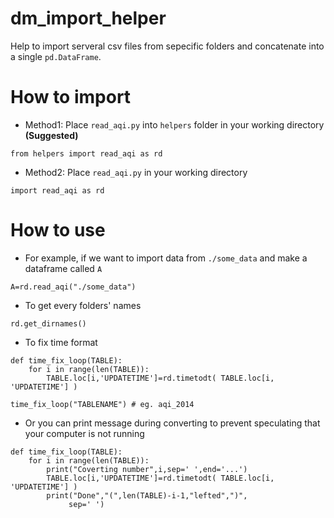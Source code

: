 # dm_import_helper
Help to import serveral csv files from sepecific folders and concatenate into a single `pd.DataFrame`.
# How to import
* Method1: Place `read_aqi.py` into `helpers` folder in your working directory **(Suggested)**
```python3
from helpers import read_aqi as rd
```
* Method2: Place `read_aqi.py` in your working directory
```python3
import read_aqi as rd
```
# How to use
* For example, if we want to import data from `./some_data` and make a dataframe called `A`
```python3
A=rd.read_aqi("./some_data")
```
* To get every folders' names
```python3
rd.get_dirnames()
```

* To fix time format
```python3
def time_fix_loop(TABLE):
    for i in range(len(TABLE)):
        TABLE.loc[i,'UPDATETIME']=rd.timetodt( TABLE.loc[i, 'UPDATETIME'] )

time_fix_loop("TABLENAME") # eg. aqi_2014
```

* Or you can print message during converting to prevent speculating that your computer is not running
```python3
def time_fix_loop(TABLE):
    for i in range(len(TABLE)):
        print("Coverting number",i,sep=' ',end='...')
        TABLE.loc[i,'UPDATETIME']=rd.timetodt( TABLE.loc[i, 'UPDATETIME'] )
        print("Done","(",len(TABLE)-i-1,"lefted",")",
             sep=' ')
```